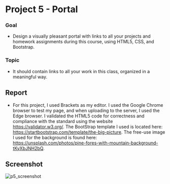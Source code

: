 # Project 5 - Portal
### Goal
* Design a visually pleasant portal with links to all your projects and homework assignments during
this course, using HTML5, CSS, and Bootstrap.
### Topic
* It should contain links to all your work in this class, organized in a meaningful way.

## Report
* For this project, I used Brackets as my editor. I used the Google Chrome browser to test my page, and when uploading to the server, I used the Edge browser. I validated the HTML5 code for correctness and compliance with the standard using the website https://validator.w3.org/. The BootStrap template I used is located here: https://startbootstrap.com/template/the-big-picture. The free-use image I used for the background is found here: https://unsplash.com/photos/pine-fores-with-mountain-background-tKyXbJNH2bQ. 
## Screenshot
![p5_screenshot](https://github.com/meghane/html_projects/blob/main/p5/p5_screenshot.png)
